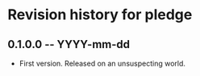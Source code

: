 # Revision history for pledge

## 0.1.0.0 -- YYYY-mm-dd

* First version. Released on an unsuspecting world.
